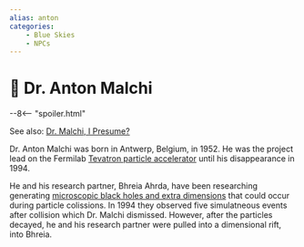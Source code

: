 ```yaml
---
alias: anton
categories:
    - Blue Skies
    - NPCs
---
```

# 🔐 Dr. Anton Malchi

--8<-- "spoiler.html"

See also: [Dr. Malchi, I Presume?](../sidequests/dr-malchi-i-presume.md)

Dr. Anton Malchi was born in Antwerp, Belgium, in 1952. He was the project lead on the Fermilab [Tevatron particle accelerator](https://en.wikipedia.org/wiki/Tevatron) until his disappearance in 1994.

He and his research partner, Bhreia Ahrda, have been researching generating [microscopic black holes and extra dimensions](https://home.cern/science/physics/extra-dimensions-gravitons-and-tiny-black-holes) that could occur during particle colissions. In 1994 they observed five simulatneous events after collision which Dr. Malchi dismissed. However, after the particles decayed, he and his research partner were pulled into a dimensional rift, into Bhreia.
